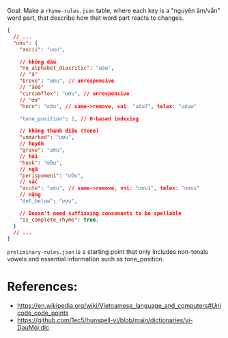 Goal:
Make a `rhyme-rules.json` table, where each key is a "nguyên âm/vần" word part, that describe how that word part reacts to changes.

```json
{
  // ...
  "ướu": {
    "ascii": "uou",

    // không dấu
    "no_alphabet_diacritic": "uóu",
    // "ă"
    "breve": "ướu", // unresponsive
    // "âêô"
    "circumflex": "ướu", // unresponsive
    // "ơư"
    "horn": "ướu", // same->remove, vni: "uóu7", telex: "uóuw"

    "tone_position": 1, // 0-based indexing

    // không thanh điệu (tone)
    "unmarked": "ươu",
    // huyền
    "grave": "ườu",
    // hỏi
    "hook": "ưởu",
    // ngã
    "perispomeni": "ưỡu",
    // sắc
    "acute": "ướu", // same->remove, vni: "ươu1", telex: "ươus"
    // nặng
    "dot_below": "ượu",

    // Doesn't need suffixxing consonants to be spellable
    "is_complete_rhyme": true,
  }
  // ...
}
```

`preliminary-rules.json` is a starting point that only includes non-tonals vowels and essential information such as tone_position.

# References:
- https://en.wikipedia.org/wiki/Vietnamese_language_and_computers#Unicode_code_points
- https://github.com/1ec5/hunspell-vi/blob/main/dictionaries/vi-DauMoi.dic
